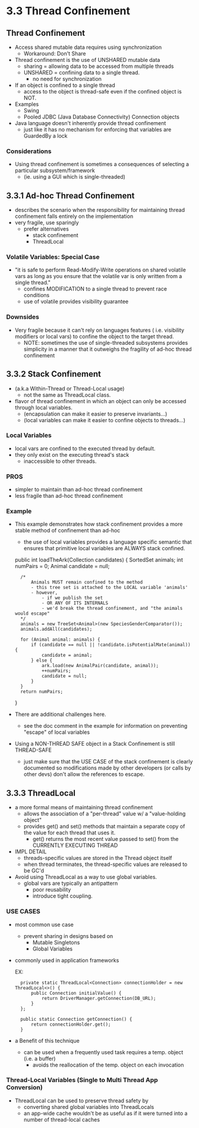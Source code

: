 # 3.3 Thread Confinement

## Thread Confinement
- Access shared mutable data requires using synchronization
     - Workaround: Don't Share
- Thread confinement is the use of UNSHARED mutable data
    - sharing = allowing data to be accessed from multiple threads
    - UNSHARED = confining data to a single thread. 
        - no need for synchronization
- If an object is confined to a single thread
    - access to the object is thread-safe even if the 
    confined object is NOT. 
- Examples
    - Swing
    - Pooled JDBC (Java Database Connectivity) Connection objects
- Java language doesn't inherently provide thread confinement
    - just like it has no mechanism for enforcing that variables are
    GuardedBy a lock
    
### Considerations
- Using thread confinement is sometimes a consequences of selecting
a particular subsystem/framework
    - (ie. using a GUI which is single-threaded)
    
## 3.3.1 Ad-hoc Thread Confinement
- describes the scenario when the responsibility for maintaining 
thread confinement falls entirely on the implementation
- very fragile, use sparingly
    - prefer alternatives
        - stack confinement
        - ThreadLocal
        
### Volatile Variables: Special Case
- "it is safe to perform Read-Modify-Write operations on shared
volatile vars as long as you ensure that the volatile var is only
written from a single thread."
    - confines MODIFICATION to a single thread to prevent race 
    conditions
    - use of volatile provides visibility guarantee

### Downsides
- Very fragile because it can't rely on languages features (
i.e. visibility modifiers or local vars) to confine the object to 
the target thread. 
    - NOTE: sometimes the use of single-threaded subsystems 
    provides simplicity in a manner that it outweighs the
    fragility of ad-hoc thread confinement
    
## 3.3.2 Stack Confinement
- (a.k.a Within-Thread or Thread-Local usage)
    - not the same as ThreadLocal class.
- flavor of thread confinement in which an object can only be
accessed through local variables. 
    - (encapsulation can make it easier to preserve invariants...)
    - (local variables can make it easier to confine objects to threads...)
    
### Local Variables
- local vars are confined to the executed thread by default. 
- they only exist on the executing thread's stack
    - inaccessible to other threads. 

### PROS
- simpler to maintain than ad-hoc thread confinement
- less fragile than ad-hoc thread confinement
    
### Example
- This example demonstrates how stack confinement provides a more stable method of confinement
than ad-hoc
    - the use of local variables provides a language specific semantic that ensures that primitive
    local variables are ALWAYS stack confined. 
    

    public int loadTheArk(Collection<Animal> candidates) {
        SortedSet<Animal> animals;
        int numPairs = 0;
        Animal candidate = null;
        
        /*
            Animals MUST remain confined to the method
            - this tree set is attached to the LOCAL variable 'animals'
            - however, 
                - if we publish the set
                - OR ANY OF ITS INTERNALS
                - we'd break the thread confinement, and "the animals would escape"
        */
        animals = new TreeSet<Animal>(new SpeciesGenderComparator());
        animals.addAll(candidates);
        
        for (Animal animal: animals) {
            if (candidate == null || !candidate.isPotentialMate(animal)) {
                candidate = animal;
            } else {
                ark.load(new AnimalPair(candidate, animal));
                ++numPairs;
                candidate = null;
            }
        }
        return numPairs;
    }

- There are additional challenges here. 
    - see the doc comment in the example for information on preventing "escape" of local variables
- Using a NON-THREAD SAFE object in a Stack Confinement is still THREAD-SAFE
    - just make sure that the USE CASE of the stack confinement is clearly documented so 
    modifications made by other developers (or calls by other devs) don't allow the
    references to escape. 
    
## 3.3.3 ThreadLocal
- a more formal means of maintaining thread confinement
    - allows the association of a "per-thread" value w/ a "value-holding object"
    - provides get() and set() methods that maintain a separate copy of the value for each
    thread that uses it. 
        - get() returns the most recent value passed to set() from the CURRENTLY EXECUTING THREAD
- IMPL DETAIL
    - threads-specific values are stored in the Thread object itself
    - when thread terminates, the thread-specific values are released to be GC'd
- Avoid using ThreadLocal as a way to use global variables. 
    - global vars are typically an antipattern
        - poor reusability
        - introduce tight coupling. 

### USE CASES
- most common use case
    - prevent sharing in designs based on 
        - Mutable Singletons
        - Global Variables
- commonly used in application frameworks
        
        
    EX:
    
        private static ThreadLocal<Connection> connectionHolder = new ThreadLocal<>() {
            public Connection initialValue() {
                return DriverManager.getConnection(DB_URL);
            }
        };
        
        public static Connection getConnection() {
            return connectionHolder.get();
        }
- a Benefit of this technique
    - can be used when a frequently used task requires a temp. object (i.e. a buffer)
        - avoids the reallocation of the temp. object on each invocation

### Thread-Local Variables (Single to Multi Thread App Conversion)
- ThreadLocal can be used to preserve thread safety by
    - converting shared global variables into ThreadLocals
    - an app-wide cache wouldn't be as useful as if it were turned into a number of thread-local caches
    

